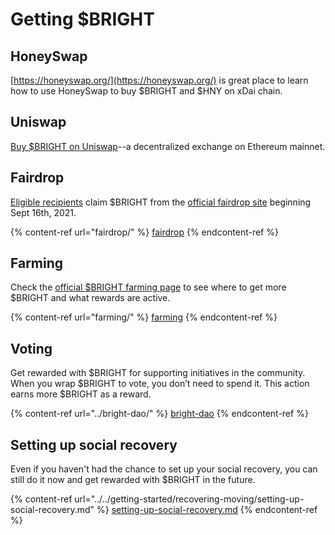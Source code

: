 # Getting $BRIGHT

## HoneySwap

[https://honeyswap.org/](https://honeyswap.org/) is great place to learn how to use HoneySwap to buy $BRIGHT and $HNY on xDai chain.

## Uniswap

[Buy $BRIGHT on Uniswap](https://app.uniswap.org/#/swap?inputCurrency=0xc02aaa39b223fe8d0a0e5c4f27ead9083c756cc2\&outputCurrency=0x5dd57da40e6866c9fcc34f4b6ddc89f1ba740dfe)--a decentralized exchange on Ethereum mainnet.

## Fairdrop

[Eligible recipients](fairdrop/eligibility.md) claim $BRIGHT from the [official fairdrop site](https://fairdrop.brightid.org) beginning Sept 16th, 2021.

{% content-ref url="fairdrop/" %}
[fairdrop](fairdrop/)
{% endcontent-ref %}

## Farming

Check the [official $BRIGHT farming page](https://fairdrop.brightid.org/farms) to see where to get more $BRIGHT and what rewards are active.

{% content-ref url="farming/" %}
[farming](farming/)
{% endcontent-ref %}

## Voting

Get rewarded with $BRIGHT for supporting initiatives in the community. When you wrap $BRIGHT to vote, you don’t need to spend it. This action earns more $BRIGHT as a reward.

{% content-ref url="../bright-dao/" %}
[bright-dao](../bright-dao/)
{% endcontent-ref %}

## Setting up social recovery

Even if you haven't had the chance to set up your social recovery, you can still do it now and get rewarded with $BRIGHT in the future.

{% content-ref url="../../getting-started/recovering-moving/setting-up-social-recovery.md" %}
[setting-up-social-recovery.md](../../getting-started/recovering-moving/setting-up-social-recovery.md)
{% endcontent-ref %}

